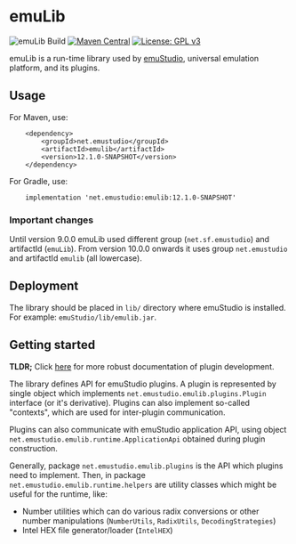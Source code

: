 # emuLib
![emuLib Build](https://github.com/emustudio/emuLib/workflows/emuLib%20Build/badge.svg)
[![Maven Central](https://maven-badges.herokuapp.com/maven-central/net.emustudio/emulib/badge.svg)](https://maven-badges.herokuapp.com/maven-central/net.emustudio/emulib)
[![License: GPL v3](https://img.shields.io/badge/License-GPLv3-blue.svg)](https://www.gnu.org/licenses/gpl-3.0)

emuLib is a run-time library used by [emuStudio](https://github.com/emustudio/emuStudio), universal emulation platform,
and its plugins.

## Usage

For Maven, use:

```
    <dependency>
        <groupId>net.emustudio</groupId>
        <artifactId>emulib</artifactId>
        <version>12.1.0-SNAPSHOT</version>
    </dependency>
```

For Gradle, use:

```
    implementation 'net.emustudio:emulib:12.1.0-SNAPSHOT'
```

### Important changes

Until version 9.0.0 emuLib used different group (`net.sf.emustudio`) and artifactId (`emuLib`). From version 10.0.0
onwards it uses group `net.emustudio` and artifactId `emulib` (all lowercase).

## Deployment

The library should be placed in `lib/` directory where emuStudio is installed.
For example: `emuStudio/lib/emulib.jar`.


## Getting started

**TLDR;** Click [here](https://www.emustudio.net/documentation/developer/introduction/) for more robust documentation of
plugin development. 

The library defines API for emuStudio plugins. A plugin is represented by single object which implements
`net.emustudio.emulib.plugins.Plugin` interface (or it's derivative). Plugins can also implement so-called "contexts",
which are used for inter-plugin communication.

Plugins can also communicate with emuStudio application API, using object `net.emustudio.emulib.runtime.ApplicationApi`
obtained during plugin construction.
 
Generally, package `net.emustudio.emulib.plugins` is the API which plugins need to implement.
Then, in package `net.emustudio.emulib.runtime.helpers` are utility classes which might be useful for the runtime, like: 

- Number utilities which can do various radix conversions or other number manipulations (`NumberUtils`, `RadixUtils`,
 `DecodingStrategies`)
- Intel HEX file generator/loader (`IntelHEX`)
